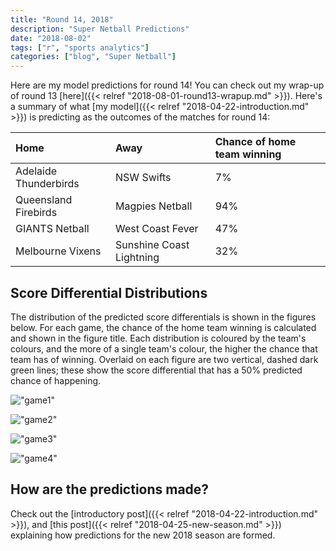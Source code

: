 ```yaml
---
title: "Round 14, 2018"
description: "Super Netball Predictions"
date: "2018-08-02"
tags: ["r", "sports analytics"]
categories: ["blog", "Super Netball"]
---
```


<!-- Time-stamp: <2018-08-10 15:51:16 (slane)> -->





Here are my model predictions for round 14! You can check out my wrap-up of round 13 [here]({{< relref "2018-08-01-round13-wrapup.md" >}}). Here's a summary of what [my model]({{< relref "2018-04-22-introduction.md" >}}) is predicting as the outcomes of the matches for round 14:


|Home                  |Away                     |Chance of home team winning |
|:---------------------|:------------------------|:---------------------------|
|Adelaide Thunderbirds |NSW Swifts               |7%                          |
|Queensland Firebirds  |Magpies Netball          |94%                         |
|GIANTS Netball        |West Coast Fever         |47%                         |
|Melbourne Vixens      |Sunshine Coast Lightning |32%                         |

## Score Differential Distributions

The distribution of the predicted score differentials is shown in the figures below. For each game, the chance of the home team winning is calculated and shown in the figure title. Each distribution is coloured by the team's colours, and the more of a single team's colour, the higher the chance that team has of winning. Overlaid on each figure are two vertical, dashed dark green lines; these show the score differential that has a 50% predicted chance of happening.

!["game1"](/sn-assets/round14-2018/game-1.png)

!["game2"](/sn-assets/round14-2018/game-2.png)

!["game3"](/sn-assets/round14-2018/game-3.png)

!["game4"](/sn-assets/round14-2018/game-4.png)

## How are the predictions made?

Check out the [introductory post]({{< relref "2018-04-22-introduction.md" >}}), and [this post]({{< relref "2018-04-25-new-season.md" >}}) explaining how predictions for the new 2018 season are formed.
